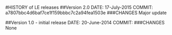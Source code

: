 #HISTORY of LE releases
##Version 2.0
DATE: 17-July-2015
COMMIT: a7807bbc4d6baf7ce1f159bbbc7c2a94fea1503e
###CHANGES
Major update

##Version 1.0 - initial release
DATE: 20-June-2014
COMMIT:
###CHANGES
None